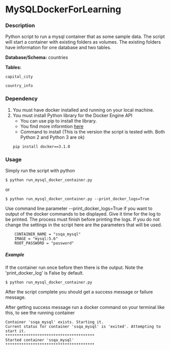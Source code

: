 # MySQLDockerForLearning
### Description
Python script to run a mysql container that as some sample data. 
The script will start a container with existing folders as volumes. The existing folders have information for one database and two tables.

**Database/Schema:**
     countries

**Tables:**

    capital_city
  
    country_info
  
### Dependency
1. You must have docker installed and running on your local machine.
2. You must install Python library for the Docker Engine API
    * You can use pip to install the library.
    * You find more informtion [here](https://github.com/docker/docker-py)
    * Command to install (This is the version the script is tested with. Both Python 2 and Python 3 are ok)
    ```
    pip install docker==3.1.0
    ```
    
### Usage
Simply run the script with python
```
$ python run_mysql_docker_container.py
```
or
```
$ python run_mysql_docker_container.py --print_docker_logs=True
```
Use command line parameter --print_docker_logs=True if you want to output of the docker commands to be displayed.
Give it time for the log to be printed. The process must finish before printing the logs.
If you do not change the settings in the script here are the parameters that will be used.
```
    CONTAINER_NAME = "ssqa_mysql"
    IMAGE = "mysql:5.6"
    ROOT_PASSWORD = "password"
```

##### Example
If the container run once before then there is the output. Note the 'print_docker_log' is False by default.
```
$ python run_mysql_docker_container.py

```
After the script complete you should get a success message or failure message.

After getting success message run a docker command on your terminal like this, to see the running container
```
Container 'ssqa_mysql' exists. Starting it.
Current status for container 'ssqa_mysql' is 'exited'. Attempting to start it.
***************************************
Started container 'ssqa_mysql'
***************************************
```

